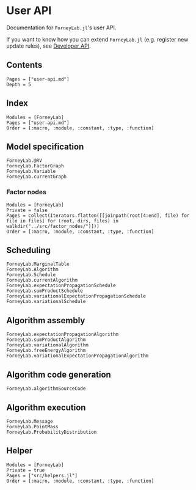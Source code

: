 # User API

Documentation for `ForneyLab.jl`'s user API.

If you want to know how you can extend `ForneyLab.jl` (e.g. register new update rules), see [Developer API](@ref).

## Contents
```@contents
Pages = ["user-api.md"]
Depth = 5
```

## Index
```@index
Modules = [ForneyLab]
Pages = ["user-api.md"]
Order = [:macro, :module, :constant, :type, :function]
```

## Model specification
```@docs
ForneyLab.@RV
ForneyLab.FactorGraph
ForneyLab.Variable
ForneyLab.currentGraph
```

### Factor nodes
```@autodocs
Modules = [ForneyLab]
Private = false
Pages = collect(Iterators.flatten([[joinpath(root[4:end], file) for file in files] for (root, dirs, files) in walkdir("../src/factor_nodes/")]))
Order = [:macro, :module, :constant, :type, :function]
```

## Scheduling
```@docs
ForneyLab.MarginalTable
ForneyLab.Algorithm
ForneyLab.Schedule
ForneyLab.currentAlgorithm
ForneyLab.expectationPropagationSchedule
ForneyLab.sumProductSchedule
ForneyLab.variationalExpectationPropagationSchedule
ForneyLab.variationalSchedule
```

## Algorithm assembly
```@docs
ForneyLab.expectationPropagationAlgorithm
ForneyLab.sumProductAlgorithm
ForneyLab.variationalAlgorithm
ForneyLab.freeEnergyAlgorithm
ForneyLab.variationalExpectationPropagationAlgorithm
```

## Algorithm code generation
```@docs
ForneyLab.algorithmSourceCode
```

## Algorithm execution
```@docs
ForneyLab.Message
ForneyLab.PointMass
ForneyLab.ProbabilityDistribution
```

## Helper
```@autodocs
Modules = [ForneyLab]
Private = true
Pages = ["src/helpers.jl"]
Order = [:macro, :module, :constant, :type, :function]
```
